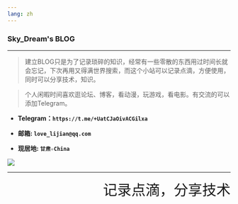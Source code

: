 ```yaml
---
lang: zh
---
```

### Sky_Dream\'s BLOG
---
> 建立BLOG只是为了记录琐碎的知识，经常有一些零散的东西用过时间长就会忘记，下次再用又得满世界搜索，而这个小站可以记录点滴，方便使用，同时可以分享技术，知识。

> 个人闲暇时间喜欢逛论坛、博客，看动漫，玩游戏，看电影。有交流的可以添加Telegram。

- **Telegram：`https://t.me/+UatCJaOivACGilxa`**

- **邮箱: `love_lijian@qq.com`**

- **现居地: `甘肃✧China`**

![](https://s2.loli.net/2022/04/25/ds1KfecF4JiSDI2.jpg)

---

<p align="right"
><font face="STCAIYUN" size="6" color=""
>记录点滴，分享技术</font></P>

